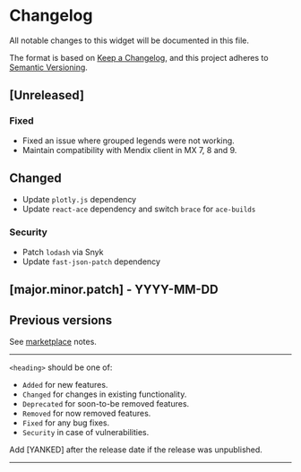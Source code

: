 # Changelog
All notable changes to this widget will be documented in this file.

The format is based on [Keep a Changelog](https://keepachangelog.com/en/1.0.0/), and this project adheres to [Semantic Versioning](https://semver.org/spec/v2.0.0.html).

## [Unreleased]
### Fixed
- Fixed an issue where grouped legends were not working.
- Maintain compatibility with Mendix client in MX 7, 8 and 9.

## Changed
- Update `plotly.js` dependency
- Update `react-ace` dependency and switch `brace` for `ace-builds`

### Security
- Patch `lodash` via Snyk
- Update `fast-json-patch` dependency

## [major.minor.patch] - YYYY-MM-DD

## Previous versions

See [marketplace](https://marketplace.mendix.com/link/component/105695) notes.

--------------------------------------------------------------------

`<heading>` should be one of:

- `Added` for new features.
- `Changed` for changes in existing functionality.
- `Deprecated` for soon-to-be removed features.
- `Removed` for now removed features.
- `Fixed` for any bug fixes.
- `Security` in case of vulnerabilities.

Add [YANKED] after the release date if the release was unpublished.

--------------------------------------------------------------------
